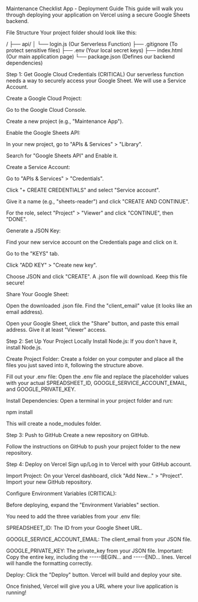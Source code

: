Maintenance Checklist App - Deployment Guide
This guide will walk you through deploying your application on Vercel using a secure Google Sheets backend.

File Structure
Your project folder should look like this:

/
├── api/
│   └── login.js       (Our Serverless Function)
├── .gitignore         (To protect sensitive files)
├── .env               (Your local secret keys)
├── index.html         (Our main application page)
└── package.json       (Defines our backend dependencies)

Step 1: Get Google Cloud Credentials (CRITICAL)
Our serverless function needs a way to securely access your Google Sheet. We will use a Service Account.

Create a Google Cloud Project:

Go to the Google Cloud Console.

Create a new project (e.g., "Maintenance App").

Enable the Google Sheets API:

In your new project, go to "APIs & Services" > "Library".

Search for "Google Sheets API" and Enable it.

Create a Service Account:

Go to "APIs & Services" > "Credentials".

Click "+ CREATE CREDENTIALS" and select "Service account".

Give it a name (e.g., "sheets-reader") and click "CREATE AND CONTINUE".

For the role, select "Project" > "Viewer" and click "CONTINUE", then "DONE".

Generate a JSON Key:

Find your new service account on the Credentials page and click on it.

Go to the "KEYS" tab.

Click "ADD KEY" > "Create new key".

Choose JSON and click "CREATE". A .json file will download. Keep this file secure!

Share Your Google Sheet:

Open the downloaded .json file. Find the "client_email" value (it looks like an email address).

Open your Google Sheet, click the "Share" button, and paste this email address. Give it at least "Viewer" access.

Step 2: Set Up Your Project Locally
Install Node.js: If you don't have it, install Node.js.

Create Project Folder: Create a folder on your computer and place all the files you just saved into it, following the structure above.

Fill out your .env file: Open the .env file and replace the placeholder values with your actual SPREADSHEET_ID, GOOGLE_SERVICE_ACCOUNT_EMAIL, and GOOGLE_PRIVATE_KEY.

Install Dependencies: Open a terminal in your project folder and run:

npm install

This will create a node_modules folder.

Step 3: Push to GitHub
Create a new repository on GitHub.

Follow the instructions on GitHub to push your project folder to the new repository.

Step 4: Deploy on Vercel
Sign up/Log in to Vercel with your GitHub account.

Import Project: On your Vercel dashboard, click "Add New..." > "Project". Import your new GitHub repository.

Configure Environment Variables (CRITICAL):

Before deploying, expand the "Environment Variables" section.

You need to add the three variables from your .env file:

SPREADSHEET_ID: The ID from your Google Sheet URL.

GOOGLE_SERVICE_ACCOUNT_EMAIL: The client_email from your JSON file.

GOOGLE_PRIVATE_KEY: The private_key from your JSON file. Important: Copy the entire key, including the -----BEGIN... and -----END... lines. Vercel will handle the formatting correctly.

Deploy: Click the "Deploy" button. Vercel will build and deploy your site.

Once finished, Vercel will give you a URL where your live application is running!